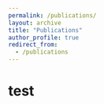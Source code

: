 ```yaml
---
permalink: /publications/
layout: archive
title: "Publications"
author_profile: true
redirect_from: 
  - /publications
---
```


# test
